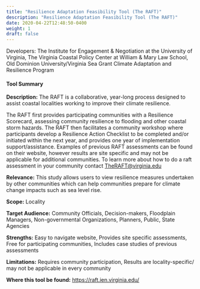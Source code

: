 ```yaml
---
title: "Resilience Adaptation Feasibility Tool (The RAFT)"
description: "Resilience Adaptation Feasibility Tool (The RAFT)"
date: 2020-04-22T12:48:50-0400
weight: 1
draft: false
---
```

Developers: The Institute for Engagement & Negotiation at the University of Virginia, The Virginia Coastal Policy Center at William & Mary Law School, Old Dominion University/Virginia Sea Grant Climate Adaptation and Resilience Program

#### Tool Summary
**Description:** The RAFT is a collaborative, year-long process designed to assist coastal localities working to improve their climate resilience. 

The RAFT first provides participating communities with a Resilience Scorecard, assessing community resilience to flooding and other coastal storm hazards. The RAFT then facilitates a community workshop where participants develop a Resilience Action Checklist to be completed and/or initiated within the next year, and provides one year of implementation support/assistance. Examples of previous RAFT assessments can be found on their website, however results are site specific and may not be applicable for additional communities. To learn more about how to do a raft assessment in your community contact TheRAFT@virginia.edu

**Relevance:** This study allows users to view resilience measures undertaken by other communities which can help communities prepare for climate change impacts such as sea level rise.

**Scope:** Locality

**Target Audience:** Community Officials, Decision-makers, Floodplain Managers, Non-governmental Organizations, Planners, Public, State Agencies

**Strengths:** Easy to navigate website, Provides site specific assessments, Free for participating communities, Includes case studies of previous assessments

**Limitations:** Requires community participation, Results are locality-specific/ may not be applicable in every community

**Where this tool be found:** https://raft.ien.virginia.edu/
